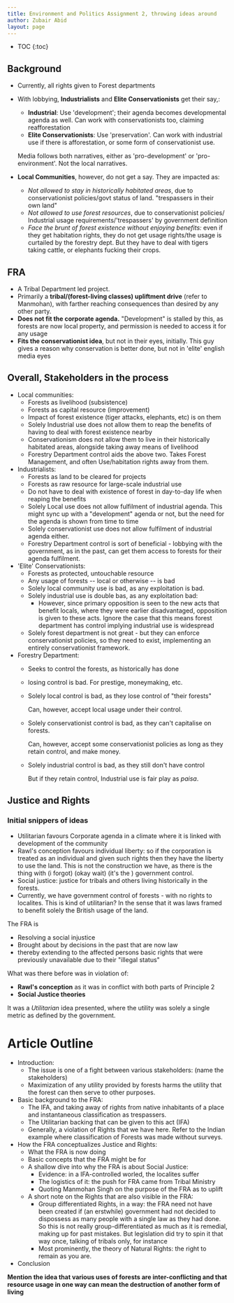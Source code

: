 ```yaml
---
title: Environment and Politics Assignment 2, throwing ideas around 
author: Zubair Abid
layout: page
---
```


- TOC
{:toc}

## Background 

- Currently, all rights given to Forest departments
- With lobbying, **Industrialists** and **Elite Conservationists** get their say,:
    - **Industrial**: Use 'development'; their agenda becomes developmental 
      agenda as well. Can work with conservationists too, claiming 
      reafforestation
    - **Elite Conservationists**: Use 'preservation'. Can work with industrial 
      use if there is afforestation, or some form of conservationist use.
      
    Media follows both narratives, either as 'pro-development' or 
    'pro-environment'. Not the local narratives.
- **Local Communities**, however, do not get a say. They are impacted as:
    - *Not allowed to stay in historically habitated areas*, due to 
      conservationist policies/govt status of land. "trespassers in their
      own land"
    - *Not allowed to use forest resources*, due to conservationist policies/ 
      Industrial usage requirements/'trespassers' by government definition
    - *Face the brunt of forest existence without enjoying benefits:* even if 
      they get habitation rights, they do not get usage rights/the usage is 
      curtailed by the forestry dept. But they have to deal with tigers taking
      cattle, or elephants fucking their crops. 
      
## FRA

- A Tribal Department led project.
- Primarily a **tribal/(forest-living classes) upliftment drive** (refer to 
  Manmohan), with farther reaching consequences than desired by any other party. 
- **Does not fit the corporate agenda.** "Development" is stalled by this, 
  as forests are now local property, and permission is needed to access it for
  any usage
- **Fits the conservationist idea**, but not in their eyes, initially. 
  This guy gives a reason why conservation is better done, but not in 'elite' 
  english media eyes

## Overall, Stakeholders in the process

- Local communities:
    - Forests as livelihood (subsistence)
    - Forests as capital resource (improvement)
    - Impact of forest existence (tiger attacks, elephants, etc) is on them
    - Solely Industrial use does not allow them to reap the benefits of having
        to deal with forest existence nearby
    - Conservationism does not allow them to live in their historically 
        habitated areas, alongside taking away means of livelihood
    - Forestry Department control aids the above two. Takes Forest Management,
        and often Use/habitation rights away from them.
- Industrialists:
    - Forests as land to be cleared for projects
    - Forests as raw resource for large-scale industrial use
    - Do not have to deal with existence of forest in day-to-day life when
        reaping the benefits
    - Solely Local use does not allow fulfilment of industrial agenda. This
        might sync up with a "development" agenda or not, but the need for
        the agenda is shown from time to time 
    - Solely conservationist use does not allow fulfilment of industrial
        agenda either.
    - Forestry Department control is sort of beneficial - lobbying with the
        government, as in the past, can get them access to forests for their
        agenda fulfilment.
- 'Elite' Conservationists:
    - Forests as protected, untouchable resource
    - Any usage of forests -- local or otherwise -- is bad
    - Solely local community use is bad, as any exploitation is bad.
    - Solely industrial use is double bas, as any exploitation bad:
        - However, since primary opposition is seen to the new acts that 
          benefit locals, where they were earlier disadvantaged, opposition 
          is given to these acts. Ignore the case that this means forest
          department has control implying industrial use is widespread
    - Solely forest department is not great - but they can enforce 
      conservationist policies, so they need to exist, implementing an 
      entirely conservationist framework.
- Forestry Department:
    - Seeks to control the forests, as historically has done
    - losing control is bad. For prestige, moneymaking, etc.
    - Solely local control is bad, as they lose control of "their forests" 
      
      Can, however, accept local usage under their control.
    - Solely conservationist control is bad, as they can't capitalise on 
      forests. 
      
      Can, however, accept some conservationist policies as long as they retain
      control, and make money.
    - Solely industrial control is bad, as they still don't have control 
      
      But if they retain control, Industrial use is fair play as *paisa*. 

## Justice and Rights

### Initial snippers of ideas 

- Utilitarian favours Corporate agenda in a climate where it is linked with 
  development of the community
- Rawl's conception favours individual liberty: so if the corporation is 
  treated as an individual and given such rights then they have the liberty to
  use the land. This is not the construction we have, as there is the thing 
  with (i forgot) (okay wait) (it's the ) government control.
- Social justice: justice for tribals and others living historically in the 
  forests. 
- Currently, we have government control of forests - with no rights to 
  localites. This is kind of utilitarian? In the sense that it was laws framed 
  to benefit solely the British usage of the land. 



The FRA is

- Resolving a social injustice
- Brought about by decisions in the past that are now law
- thereby extending to the affected persons basic rights that were previously 
  unavailable due to their "illegal status"

What was there before was in violation of:

- **Rawl's conception** as it was in conflict with both parts of Principle 2
- **Social Justice theories** 

It was a *Utilitarian* idea presented, where the utility was solely a single
metric as defined by the government.


# Article Outline

- Introduction:
    - The issue is one of a fight between various stakeholders: (name the 
      stakeholders)
    - Maximization of any utility provided by forests harms the utility 
      that the forest can then serve to other purposes.
- Basic background to the FRA:
    - The IFA, and taking away of rights from native inhabitants of a place 
      and instantaneous classification as trespassers.
    - The Utilitarian backing that can be given to this act (IFA)
    - Generally, a violation of Rights that we have here. Refer to the Indian 
      example where classification of Forests was made without surveys.
- How the FRA conceptualizes Justice and Rights:
    - What the FRA is now doing
    - Basic concepts that the FRA might be for
    - A shallow dive into why the FRA is about Social Justice:
        - Evidence: in a IFA-controlled worled, the localites suffer
        - The logistics of it: the push for FRA came from Tribal Ministry
        - Quoting Manmohan Singh on the purpose of the FRA as to uplift
    - A short note on the Rights that are also visible in the FRA:
        - Group differentiated Rights, in a way: the FRA need not have been 
          created if (an erstwhile) government had not decided to dispossess 
          as many people with a single law as they had done. So this is not
          really group-differentiated as much as it is remedial, making up
          for past mistakes. But legislation did try to spin it that way once,
          talking of tribals only, for instance
        - Most prominently, the theory of Natural Rights: the right to remain 
          as you are. 
- Conclusion

**Mention the idea that various uses of forests are inter-conflicting and 
that resource usage in one way can mean the destruction of another form
of living**

